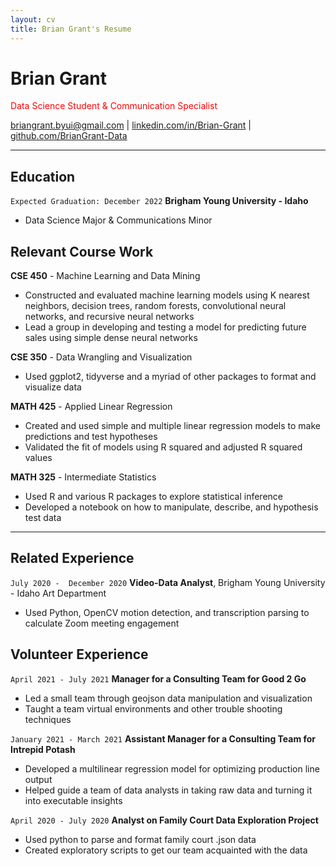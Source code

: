 ```yaml
---
layout: cv
title: Brian Grant's Resume
---
```

# Brian Grant
<FONT COLOR="RED"> Data Science Student & Communication Specialist </FONT>

<div id="webaddress">
<a href="briangrant.byui@gmail.com">briangrant.byui@gmail.com</a>
| <a href="https://linkedin.com/in/brian-grant">linkedin.com/in/Brian-Grant</a>
| <a href="https://github.com/BrianGrant-Data">github.com/BrianGrant-Data</a>
</div>

<!-- https://www.monique.tech/the-art-of-markdown -->
---
## Education 
`Expected Graduation: December 2022`
__Brigham Young University - Idaho__

- Data Science Major & Communications Minor


## Relevant Course Work
__CSE 450__  - Machine Learning and Data Mining
- Constructed and evaluated machine learning models using K nearest neighbors, decision trees, random forests, convolutional neural networks, and recursive neural networks
- Lead a group in developing and testing a model for predicting future sales using simple dense neural networks

__CSE 350__ - Data Wrangling and Visualization
- Used ggplot2, tidyverse and a myriad of other packages to format and visualize data

__MATH 425__ - Applied Linear Regression
- Created and used simple and multiple linear regression models to make predictions and test hypotheses
- Validated the fit of models using R squared and adjusted R squared values

__MATH 325__ - Intermediate Statistics
- Used R and various R packages to explore statistical inference
- Developed a notebook on how to manipulate, describe, and hypothesis test data


---

## Related Experience

`July 2020 -  December 2020`
__Video-Data Analyst__, Brigham Young University - Idaho Art Department 
- Used Python, OpenCV motion detection, and transcription parsing to calculate Zoom meeting engagement


## Volunteer Experience
`April 2021 - July 2021`
__Manager for a Consulting Team for Good 2 Go__
- Led a small team through geojson data manipulation and visualization
- Taught a team virtual environments and other trouble shooting techniques

`January 2021 - March 2021`
__Assistant Manager for a Consulting Team for Intrepid Potash__
- Developed a multilinear regression model for optimizing production line output
- Helped guide a team of data analysts in taking raw data and turning it into executable insights

`April 2020 - July 2020`
__Analyst on Family Court Data Exploration Project__
- Used python to parse and format family court .json data 
- Created exploratory scripts to get our team acquainted with the data



